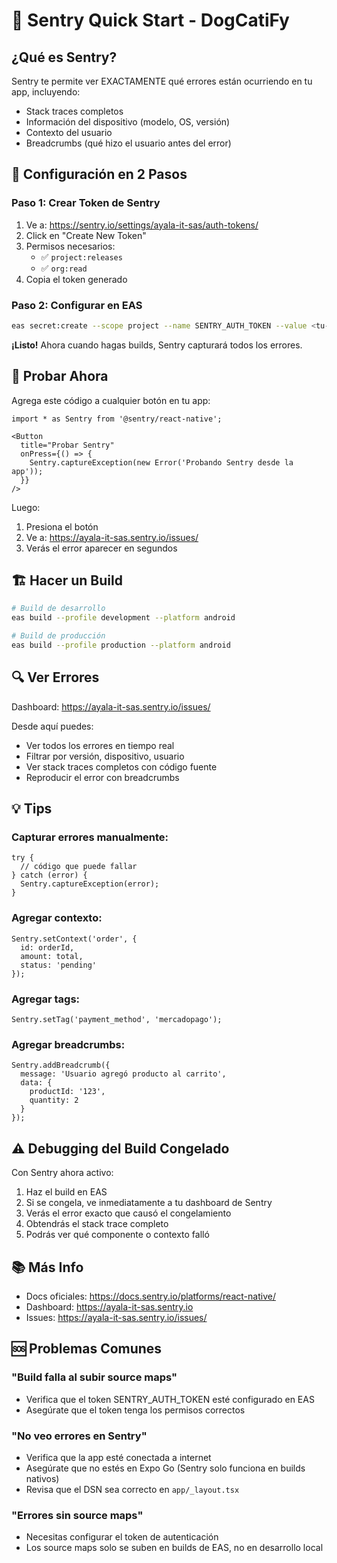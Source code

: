# 🚨 Sentry Quick Start - DogCatiFy

## ¿Qué es Sentry?

Sentry te permite ver EXACTAMENTE qué errores están ocurriendo en tu app, incluyendo:
- Stack traces completos
- Información del dispositivo (modelo, OS, versión)
- Contexto del usuario
- Breadcrumbs (qué hizo el usuario antes del error)

## 🎯 Configuración en 2 Pasos

### Paso 1: Crear Token de Sentry

1. Ve a: https://sentry.io/settings/ayala-it-sas/auth-tokens/
2. Click en "Create New Token"
3. Permisos necesarios:
   - ✅ `project:releases`
   - ✅ `org:read`
4. Copia el token generado

### Paso 2: Configurar en EAS

```bash
eas secret:create --scope project --name SENTRY_AUTH_TOKEN --value <tu-token-aquí>
```

**¡Listo!** Ahora cuando hagas builds, Sentry capturará todos los errores.

## 🧪 Probar Ahora

Agrega este código a cualquier botón en tu app:

```tsx
import * as Sentry from '@sentry/react-native';

<Button
  title="Probar Sentry"
  onPress={() => {
    Sentry.captureException(new Error('Probando Sentry desde la app'));
  }}
/>
```

Luego:
1. Presiona el botón
2. Ve a: https://ayala-it-sas.sentry.io/issues/
3. Verás el error aparecer en segundos

## 🏗️ Hacer un Build

```bash
# Build de desarrollo
eas build --profile development --platform android

# Build de producción
eas build --profile production --platform android
```

## 🔍 Ver Errores

Dashboard: https://ayala-it-sas.sentry.io/issues/

Desde aquí puedes:
- Ver todos los errores en tiempo real
- Filtrar por versión, dispositivo, usuario
- Ver stack traces completos con código fuente
- Reproducir el error con breadcrumbs

## 💡 Tips

### Capturar errores manualmente:

```tsx
try {
  // código que puede fallar
} catch (error) {
  Sentry.captureException(error);
}
```

### Agregar contexto:

```tsx
Sentry.setContext('order', {
  id: orderId,
  amount: total,
  status: 'pending'
});
```

### Agregar tags:

```tsx
Sentry.setTag('payment_method', 'mercadopago');
```

### Agregar breadcrumbs:

```tsx
Sentry.addBreadcrumb({
  message: 'Usuario agregó producto al carrito',
  data: {
    productId: '123',
    quantity: 2
  }
});
```

## ⚠️ Debugging del Build Congelado

Con Sentry ahora activo:

1. Haz el build en EAS
2. Si se congela, ve inmediatamente a tu dashboard de Sentry
3. Verás el error exacto que causó el congelamiento
4. Obtendrás el stack trace completo
5. Podrás ver qué componente o contexto falló

## 📚 Más Info

- Docs oficiales: https://docs.sentry.io/platforms/react-native/
- Dashboard: https://ayala-it-sas.sentry.io
- Issues: https://ayala-it-sas.sentry.io/issues/

## 🆘 Problemas Comunes

### "Build falla al subir source maps"
- Verifica que el token SENTRY_AUTH_TOKEN esté configurado en EAS
- Asegúrate que el token tenga los permisos correctos

### "No veo errores en Sentry"
- Verifica que la app esté conectada a internet
- Asegúrate que no estés en Expo Go (Sentry solo funciona en builds nativos)
- Revisa que el DSN sea correcto en `app/_layout.tsx`

### "Errores sin source maps"
- Necesitas configurar el token de autenticación
- Los source maps solo se suben en builds de EAS, no en desarrollo local
